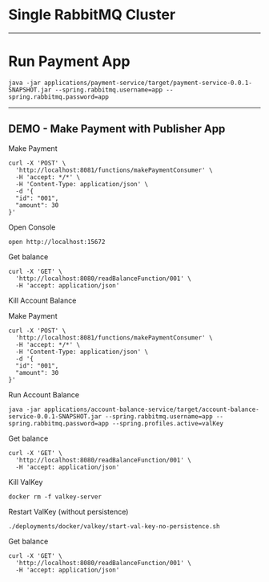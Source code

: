 # Single RabbitMQ Cluster


------------------------------------------------
# Run Payment App

```shell
java -jar applications/payment-service/target/payment-service-0.0.1-SNAPSHOT.jar --spring.rabbitmq.username=app --spring.rabbitmq.password=app
```

------------------------------------------------
## DEMO - Make Payment with Publisher App 


Make Payment

```shell
curl -X 'POST' \
  'http://localhost:8081/functions/makePaymentConsumer' \
  -H 'accept: */*' \
  -H 'Content-Type: application/json' \
  -d '{
  "id": "001",
  "amount": 30
}'
```

Open Console

```shell
open http://localhost:15672
```


Get balance

```shell
curl -X 'GET' \
  'http://localhost:8080/readBalanceFunction/001' \
  -H 'accept: application/json'
```

Kill Account Balance


Make Payment

```shell
curl -X 'POST' \
  'http://localhost:8081/functions/makePaymentConsumer' \
  -H 'accept: */*' \
  -H 'Content-Type: application/json' \
  -d '{
  "id": "001",
  "amount": 30
}'
```

Run Account Balance

```shell
java -jar applications/account-balance-service/target/account-balance-service-0.0.1-SNAPSHOT.jar --spring.rabbitmq.username=app --spring.rabbitmq.password=app --spring.profiles.active=valKey
```

Get balance

```shell
curl -X 'GET' \
  'http://localhost:8080/readBalanceFunction/001' \
  -H 'accept: application/json'
```

Kill ValKey

```shell
docker rm -f valkey-server
```

Restart ValKey (without persistence)

```shell
./deployments/docker/valkey/start-val-key-no-persistence.sh
```

Get balance

```shell
curl -X 'GET' \
  'http://localhost:8080/readBalanceFunction/001' \
  -H 'accept: application/json'
```